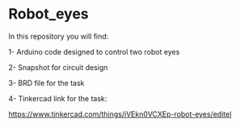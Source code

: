 # Robot_eyes
In this repository you will find:

1- Arduino code designed to control two robot eyes 

2- Snapshot for circuit design 

3- BRD file for the task 

4- Tinkercad link for the task:

https://www.tinkercad.com/things/iVEkn0VCXEp-robot-eyes/editel

